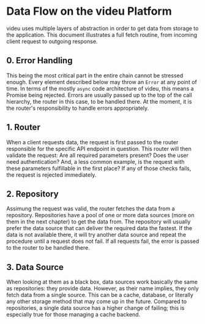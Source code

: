 # Data Flow on the videu Platform

videu uses multiple layers of abstraction in order to get data from storage to
the application.  This document illustrates a full fetch routine, from incoming
client request to outgoing response.

## 0. Error Handling

This being the most critical part in the entire chain cannot be stressed enough.
Every element described below may throw an `Error` at any point of time.  In
terms of the mostly `async` code architecture of videu, this means a Promise
being rejected.  Errors are usually passed up to the top of the call hierarchy,
the router in this case, to be handled there.  At the moment, it is the router's
responsibility to handle errors appropriately.

## 1. Router

When a client requests data, the request is first passed to the router
responsible for the specific API endpoint in question.  This router will then
validate the request: Are all required parameters present?  Does the user need
authentication?  And, a less common example, is the request with these
parameters fulfillable in the first place?  If any of those checks fails, the
request is rejected immediately.

## 2. Repository

Assimung the request was valid, the router fetches the data from a repository.
Repositories have a pool of one or more data sources (more on them in the next
chapter) to get the data from.  The repository will usually prefer the data
source that can deliver the required data the fastest.  If the data is not
available there, it will try another data source and repeat the procedure until
a request does not fail.  If all requests fail, the error is passed to the
router to be handled there.

## 3. Data Source

When looking at them as a black box, data sources work basically the same as
repositories:  they provide data.  However, as their name implies, they only
fetch data from a single source.  This can be a cache, database, or literally
any other storage method that may come up in the future.  Compared to
repositories, a single data source has a higher change of failing; this is
especially true for those managing a cache backend.
